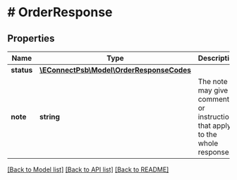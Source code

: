 # # OrderResponse

## Properties

Name | Type | Description | Notes
------------ | ------------- | ------------- | -------------
**status** | [**\EConnectPsb\Model\OrderResponseCodes**](OrderResponseCodes.md) |  |
**note** | **string** | The note may give comments or instructions that apply to the whole response. | [optional]

[[Back to Model list]](../../README.md#models) [[Back to API list]](../../README.md#endpoints) [[Back to README]](../../README.md)
